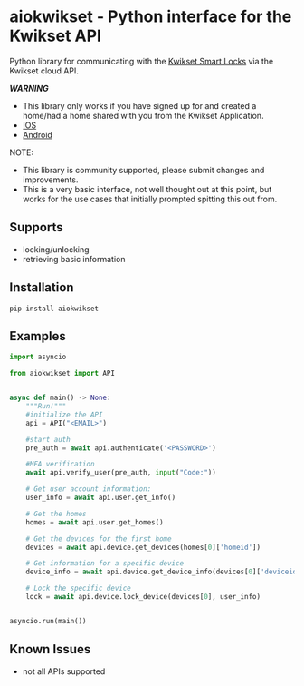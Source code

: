 # aiokwikset - Python interface for the Kwikset API

Python library for communicating with the [Kwikset Smart Locks](https://www.kwikset.com/products/electronic/electronic-smart-locks) via the Kwikset cloud API.

***WARNING***
* This library only works if you have signed up for and created a home/had a home shared with you from the Kwikset Application.
* [IOS](https://apps.apple.com/us/app/kwikset/id1465996742)
* [Android](https://play.google.com/store/apps/details?id=com.kwikset.blewifi)

NOTE:

* This library is community supported, please submit changes and improvements.
* This is a very basic interface, not well thought out at this point, but works for the use cases that initially prompted spitting this out from.

## Supports

- locking/unlocking
- retrieving basic information

## Installation

```
pip install aiokwikset
```

## Examples

```python
import asyncio

from aiokwikset import API


async def main() -> None:
    """Run!"""
    #initialize the API
    api = API("<EMAIL>")

    #start auth
    pre_auth = await api.authenticate('<PASSWORD>')

    #MFA verification
    await api.verify_user(pre_auth, input("Code:"))

    # Get user account information:
    user_info = await api.user.get_info()

    # Get the homes
    homes = await api.user.get_homes()

    # Get the devices for the first home
    devices = await api.device.get_devices(homes[0]['homeid'])

    # Get information for a specific device
    device_info = await api.device.get_device_info(devices[0]['deviceid'])

    # Lock the specific device
    lock = await api.device.lock_device(devices[0], user_info)


asyncio.run(main())
```

## Known Issues

* not all APIs supported
